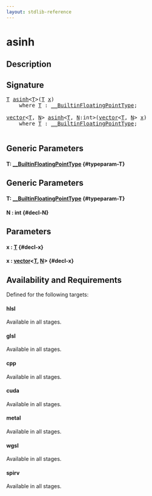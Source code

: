 ```yaml
---
layout: stdlib-reference
---
```


# asinh

## Description





## Signature 

<pre>
<a href="/stdlib-reference/global-decls/asinh#typeparam-T" class="code_type">T</a> <a href="/stdlib-reference/global-decls/asinh">asinh</a>&lt;<a href="/stdlib-reference/global-decls/asinh#typeparam-T" class="code_type">T</a>&gt;(<a href="/stdlib-reference/global-decls/asinh#typeparam-T" class="code_type">T</a> <a href="/stdlib-reference/global-decls/asinh#decl-x" class="code_param">x</a>)
    <span class='code_keyword'>where</span> <a href="/stdlib-reference/global-decls/asinh#typeparam-T" class="code_type">T</a> : <a href="/stdlib-reference/interfaces/BuiltinFloatingPointType/index">__BuiltinFloatingPointType</a>;

<a href="/stdlib-reference/types/vector/index">vector</a>&lt;<a href="/stdlib-reference/types/vector/index#typeparam-T" class="code_type">T</a>, <a href="/stdlib-reference/types/vector/index#decl-N" class="code_var">N</a>&gt; <a href="/stdlib-reference/global-decls/asinh">asinh</a>&lt;<a href="/stdlib-reference/global-decls/asinh#typeparam-T" class="code_type">T</a>, <a href="/stdlib-reference/global-decls/asinh#decl-N" class="code_var">N</a>:<span class="code_keyword">int</span>&gt;(<a href="/stdlib-reference/types/vector/index">vector</a>&lt;<a href="/stdlib-reference/types/vector/index#typeparam-T" class="code_type">T</a>, <a href="/stdlib-reference/types/vector/index#decl-N" class="code_var">N</a>&gt; <a href="/stdlib-reference/global-decls/asinh#decl-x" class="code_param">x</a>)
    <span class='code_keyword'>where</span> <a href="/stdlib-reference/global-decls/asinh#typeparam-T" class="code_type">T</a> : <a href="/stdlib-reference/interfaces/BuiltinFloatingPointType/index">__BuiltinFloatingPointType</a>;

</pre>

## Generic Parameters

#### T: [\_\_BuiltinFloatingPointType](/stdlib-reference/interfaces/BuiltinFloatingPointType/index) {#typeparam-T}

## Generic Parameters

#### T: [\_\_BuiltinFloatingPointType](/stdlib-reference/interfaces/BuiltinFloatingPointType/index) {#typeparam-T}
#### N  : int {#decl-N}

## Parameters

#### x  : [T](/stdlib-reference/global-decls/asinh#typeparam-T) {#decl-x}
#### x  : [vector](/stdlib-reference/types/vector/index)\<[T](/stdlib-reference/types/vector/index#typeparam-T), [N](/stdlib-reference/types/vector/index#decl-N)\> {#decl-x}

## Availability and Requirements

Defined for the following targets:

#### hlsl
Available in all stages.

#### glsl
Available in all stages.

#### cpp
Available in all stages.

#### cuda
Available in all stages.

#### metal
Available in all stages.

#### wgsl
Available in all stages.

#### spirv
Available in all stages.



